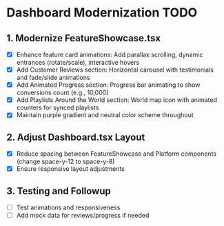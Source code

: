 # Dashboard Modernization TODO

## 1. Modernize FeatureShowcase.tsx
- [x] Enhance feature card animations: Add parallax scrolling, dynamic entrances (rotate/scale), interactive hovers
- [x] Add Customer Reviews section: Horizontal carousel with testimonials and fade/slide animations
- [x] Add Animated Progress section: Progress bar animating to show conversions count (e.g., 10,000)
- [x] Add Playlists Around the World section: World map icon with animated counters for synced playlists
- [x] Maintain purple gradient and neutral color scheme throughout

## 2. Adjust Dashboard.tsx Layout
- [x] Reduce spacing between FeatureShowcase and Platform components (change space-y-12 to space-y-8)
- [x] Ensure responsive layout adjustments

## 3. Testing and Followup
- [ ] Test animations and responsiveness
- [ ] Add mock data for reviews/progress if needed
